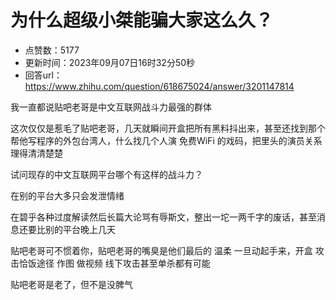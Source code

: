 # 为什么超级小桀能骗大家这么久？
- 点赞数：5177
- 更新时间：2023年09月07日16时32分50秒
- 回答url：https://www.zhihu.com/question/618675024/answer/3201147814
<body>
 <p data-pid="WguqbItZ">我一直都说贴吧老哥是中文互联网战斗力最强的群体</p>
 <p data-pid="LDURM90F">这次仅仅是惹毛了贴吧老哥，几天就瞬间开盒把所有黑料抖出来，甚至还找到那个帮他写程序的外包台湾人，什么找几个人演 免费WiFi 的戏码，把里头的演员关系理得清清楚楚</p>
 <p data-pid="Zt5FFJ2j">试问现存的中文互联网平台哪个有这样的战斗力？</p>
 <p data-pid="Ro08mlUM">在别的平台大多只会发泄情绪</p>
 <p data-pid="bXW1TLmZ">在碧乎各种过度解读然后长篇大论骂有辱斯文，整出一坨一两千字的废话，甚至消息还要比别的平台晚上几天</p>
 <p data-pid="Ze-2jfW0">贴吧老哥可不惯着你，贴吧老哥的嘴臭是他们最后的 温柔 一旦动起手来，开盒 攻击恰饭途径 作图 做视频 线下攻击甚至单杀都有可能</p>
 <p data-pid="N1iDTjbF">贴吧老哥是老了，但不是没脾气</p>
 <p></p>
</body>